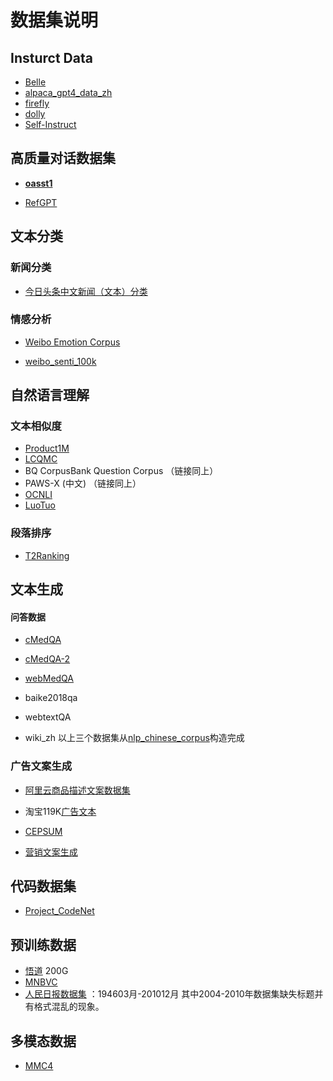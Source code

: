 # 数据集说明

## Insturct Data

- [Belle](https://huggingface.co/BelleGroup)
- [alpaca_gpt4_data_zh](https://github.com/Instruction-Tuning-with-GPT-4/GPT-4-LLM/blob/main/data/alpaca_gpt4_data_zh.json)
- [firefly](https://huggingface.co/datasets/YeungNLP/firefly-train-1.1M)
- [dolly](https://github.com/databrickslabs/dolly/tree/master/data)
- [Self-Instruct](https://github.com/yizhongw/self-instruct)

## 高质量对话数据集

- **[oasst1](https://huggingface.co/datasets/OpenAssistant/oasst1)**

- [RefGPT](https://github.com/ziliwangnlp/RefGPT)

## 文本分类

### 新闻分类

- [今日头条中文新闻（文本）分类](https://github.com/skdjfla/toutiao-text-classfication-dataset)

### 情感分析

- [Weibo Emotion Corpus](https://github.com/MingleiLI/emotion_corpus_weibo) 

- [weibo_senti_100k](https://github.com/SophonPlus/ChineseNlpCorpus/blob/master/datasets/weibo_senti_100k/intro.ipynb)

## 自然语言理解

### 文本相似度

- [Product1M](https://github.com/zhanxlin/Product1M)
- [LCQMC](https://aistudio.baidu.com/aistudio/competition/detail/45/0/task-definition)
- BQ CorpusBank Question Corpus （链接同上）
- PAWS-X (中文) （链接同上）
- [OCNLI](https://github.com/CLUEbenchmark/OCNLI)
- [LuoTuo](https://github.com/LC1332/Luotuo-Text-Embedding)

### 段落排序

- [T2Ranking](https://github.com/THUIR/T2Ranking)

## 文本生成

#### 问答数据

- [cMedQA](https://github.com/zhangsheng93/cMedQA)

- [cMedQA-2](https://github.com/zhangsheng93/cMedQA2)

- [webMedQA](https://github.com/hejunqing/webMedQA)
- baike2018qa
- webtextQA 
- wiki_zh 以上三个数据集从[nlp_chinese_corpus](https://github.com/brightmart/nlp_chinese_corpus)构造完成

### 广告文案生成

- [阿里云商品描述文案数据集](https://tianchi.aliyun.com/dataset/9717)

- 淘宝119K[广告文本](https://github.com/ZhihongShao/Planning-based-Hierarchical-Variational-Model)

- [CEPSUM](https://github.com/hrlinlp/cepsum)

- [营销文案生成](https://gitee.com/tide_trend/marketing-doc-generation)

## 代码数据集

- [Project_CodeNet](https://github.com/IBM/Project_CodeNet)

## 预训练数据

- [悟道](https://www.scidb.cn/en/detail?dataSetId=c6a3fe684227415a9db8e21bac4a15ab) 200G
- [MNBVC](https://github.com/esbatmop/MNBVC)
- [人民日报数据集](https://pan.baidu.com/s/1g47vdWwGjAXleEYR0GcfSg?pwd=l6q8) ：194603月-201012月 其中2004-2010年数据集缺失标题并有格式混乱的现象。


## 多模态数据

- [MMC4](https://github.com/allenai/mmc4) 

